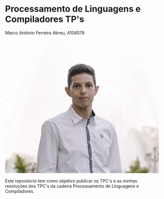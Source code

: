# Processamento de Linguagens e Compiladores TP's

Marco António Ferreira Abreu, A108578

![image_alt](https://github.com/MarcoAbreu11/PLC2025/blob/main/Imagem/minha_imagem.jpg?raw=true)

Este repositorio tem como objetivo publicar os TPC's e as minhas resoluções dos TPC's da cadeira Processamento de Linguagens e Compiladores.
